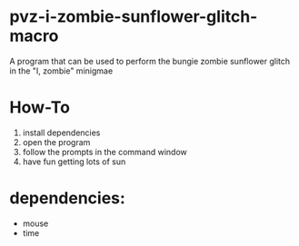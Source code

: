 # pvz-i-zombie-sunflower-glitch-macro
A program that can be used to perform the bungie zombie sunflower glitch in the "I, zombie" minigmae

# How-To
1. install dependencies
2. open the program
3. follow the prompts in the command window
4. have fun getting lots of sun

# dependencies:
* mouse
* time

